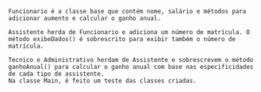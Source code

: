     Funcionario é a classe base que contém nome, salário e métodos para adicionar aumento e calcular o ganho anual.
    
    Assistente herda de Funcionario e adiciona um número de matrícula. O método exibeDados() é sobrescrito para exibir também o número de matrícula.
    
    Tecnico e Administrativo herdam de Assistente e sobrescrevem o método ganhoAnual() para calcular o ganho anual com base nas especificidades de cada tipo de assistente.
    Na classe Main, é feito um teste das classes criadas.